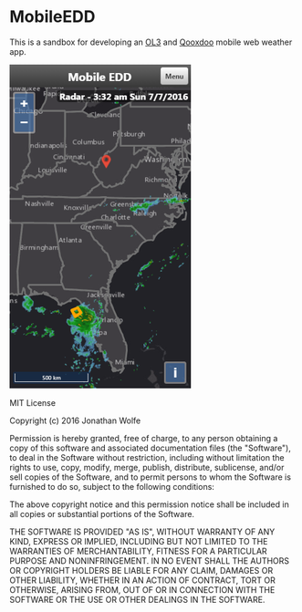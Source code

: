 # MobileEDD

This is a sandbox for developing an [OL3](http://openlayers.org/) and [Qooxdoo](http://qooxdoo.org/) mobile web weather app.

![Example](https://github.com/eflowbeach/MobileEDD/blob/master/MobileEDD.png?raw=true)

MIT License

Copyright (c) 2016 Jonathan Wolfe

Permission is hereby granted, free of charge, to any person obtaining a copy
of this software and associated documentation files (the "Software"), to deal
in the Software without restriction, including without limitation the rights
to use, copy, modify, merge, publish, distribute, sublicense, and/or sell
copies of the Software, and to permit persons to whom the Software is
furnished to do so, subject to the following conditions:

The above copyright notice and this permission notice shall be included in all
copies or substantial portions of the Software.

THE SOFTWARE IS PROVIDED "AS IS", WITHOUT WARRANTY OF ANY KIND, EXPRESS OR
IMPLIED, INCLUDING BUT NOT LIMITED TO THE WARRANTIES OF MERCHANTABILITY,
FITNESS FOR A PARTICULAR PURPOSE AND NONINFRINGEMENT. IN NO EVENT SHALL THE
AUTHORS OR COPYRIGHT HOLDERS BE LIABLE FOR ANY CLAIM, DAMAGES OR OTHER
LIABILITY, WHETHER IN AN ACTION OF CONTRACT, TORT OR OTHERWISE, ARISING FROM,
OUT OF OR IN CONNECTION WITH THE SOFTWARE OR THE USE OR OTHER DEALINGS IN THE
SOFTWARE.

